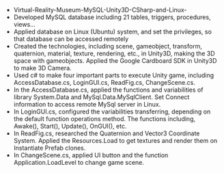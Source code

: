 * Virtual-Reality-Museum-MySQL-Unity3D-CSharp-and-Linux-
* Developed MySQL database including 21 tables, triggers, procedures, views… 
* Applied database on Linux (Ubuntu) system, and set the privileges, so that database can be accessed remotely 
* Created the technologies, including scene, gameobject, transform, quaternion, material, texture, rendering, etc., in Unity3D, making the 3D space with gameobjects. Applied the Google Cardboard SDK in Unity3D to make 3D Camera. 
* Used c# to make four important parts to execute Unity game, including AccessDatabase.cs, LoginGUI.cs, ReadFig.cs, ChangeScene.cs.  
* In the AccessDatabase.cs, applied the functions and variabilities of library System.Data and MySql.Data.MySqlClient. Set Connect information to access remote MySql server in Linux. 
* In LoginGUI.cs, configured the variabilities transferring, depending on the default function operations method. The functions including, Awake(), Start(), Update(), OnGUI(), etc. 
* In ReadFig.cs, researched the Quaternion and Vector3 Coordinate System. Applied the Resources.Load to get textures and render them on Instantiate Prefab clones. 
* In ChangeScene.cs, applied UI button and the function Application.LoadLevel to change game scene.
